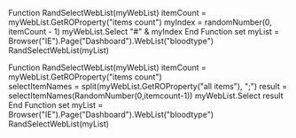 

Function  RandSelectWebList(myWebList)
    itemCount = myWebList.GetROProperty("items count")
    myIndex = randomNumber(0, itemCount - 1) 
        myWebList.Select "#" & myIndex
End Function
set myList = Browser("IE").Page("Dashboard").WebList("bloodtype")
 RandSelectWebList(myList)                                    


Function  RandSelectWebList(myWebList)
    itemCount = myWebList.GetROProperty("items count")   
selectItemNames = split(myWebList.GetROProperty("all items"), ";")
result = selectItemNames(RandomNumber(0,itemcount-1))
myWebList.Select result                                
End Function
set myList = Browser("IE").Page("Dashboard").WebList("bloodtype")
RandSelectWebList(myList)